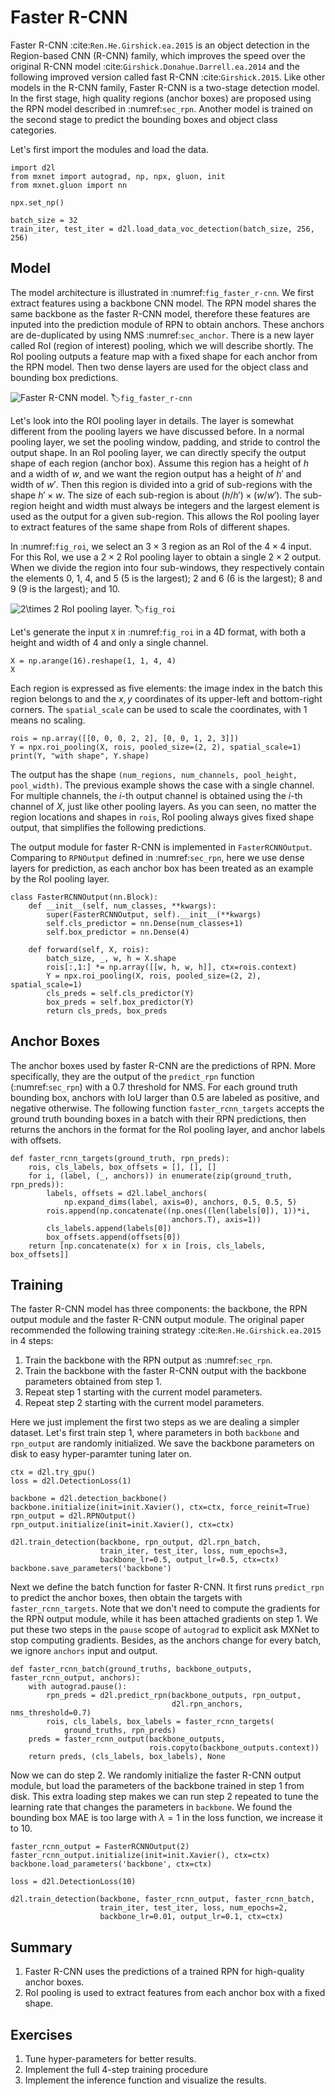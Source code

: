 # Faster R-CNN

Faster R-CNN :cite:`Ren.He.Girshick.ea.2015` is an object detection in the Region-based CNN (R-CNN) family, which improves the speed over the original R-CNN model :cite:`Girshick.Donahue.Darrell.ea.2014` and the following improved version called fast R-CNN :cite:`Girshick.2015`. Like other models in the R-CNN family, Faster R-CNN is a two-stage detection model. In the first stage, high quality regions (anchor boxes) are proposed using the RPN model described in :numref:`sec_rpn`. Another model is trained on the second stage to predict the bounding boxes and object class categories. 

Let's first import the modules and load the data.

```{.python .input  n=1}
import d2l
from mxnet import autograd, np, npx, gluon, init
from mxnet.gluon import nn

npx.set_np()

batch_size = 32
train_iter, test_iter = d2l.load_data_voc_detection(batch_size, 256, 256)
```

## Model

The model architecture is illustrated in :numref:`fig_faster_r-cnn`. We first extract features using a backbone CNN model. The RPN model shares the same backbone as the faster R-CNN model, therefore these features are inputed into the prediction module of RPN to obtain anchors. These anchors are de-duplicated by using NMS :numref:`sec_anchor`. There is a new layer called RoI (region of interest) pooling, which we will describe shortly. The RoI pooling outputs a feature map with a fixed shape for each anchor from the RPN model. Then two dense layers are used for the object class and bounding box predictions. 

![Faster R-CNN model. ](../img/faster-rcnn.svg)
:label:`fig_faster_r-cnn`

Let's look into the ROI pooling layer in details. The layer is somewhat different from the pooling
layers we have discussed before. In a normal pooling layer, we set the pooling
window, padding, and stride to control the output shape. In an RoI pooling
layer, we can directly specify the output shape of each region (anchor box).
Assume this region has a height of $h$ and a width of $w$, and we want the region output has a height of $h'$ and width of $w'$. 
Then this region is divided into
a grid of sub-regions with the shape $h' \times w$. The size of each
sub-region is about $(h/h') \times (w/w')$. The sub-region height and width
must always be integers and the largest element is used as the output for a
given sub-region. This allows the RoI pooling layer to extract features of the
same shape from RoIs of different shapes.

In :numref:`fig_roi`, we select an $3\times 3$ region as an RoI of the $4 \times
4$ input. For this RoI, we use a $2\times 2$ RoI pooling layer to obtain a
single $2\times 2$ output. When we divide the region into four sub-windows, they
respectively contain the elements 0, 1, 4, and 5 (5 is the largest); 2 and 6 (6
is the largest); 8 and 9 (9 is the largest); and 10.

![$2\times 2$ RoI pooling layer. ](../img/roi.svg)
:label:`fig_roi`

Let's generate the input `X` in :numref:`fig_roi` in a 4D format, with both a height and width of 4 and only a single channel.

```{.python .input  n=3}
X = np.arange(16).reshape(1, 1, 4, 4)
X
```

Each region is expressed as five elements: the image index in the batch this region belongs to and the $x, y$ coordinates of its upper-left and bottom-right corners. The `spatial_scale` can be used to scale the coordinates, with $1$ means no scaling.

```{.python .input  n=4}
rois = np.array([[0, 0, 0, 2, 2], [0, 0, 1, 2, 3]])
Y = npx.roi_pooling(X, rois, pooled_size=(2, 2), spatial_scale=1)
print(Y, "with shape", Y.shape)
```

The output has the shape `(num_regions, num_channels, pool_height, pool_width)`. The previous example shows the case with a single channel. For multiple channels, the $i$-th output channel is obtained using the $i$-th channel of $X$, just like other pooling layers. As you can seen, no matter the region locations and shapes in `rois`, RoI pooling always gives fixed shape output, that simplifies the following predictions. 

The output module for faster R-CNN is implemented in `FasterRCNNOutput`. Comparing to `RPNOutput` defined in :numref:`sec_rpn`, here we use dense layers for prediction, as each anchor box has been treated as an example by the RoI pooling layer.

```{.python .input  n=5}
class FasterRCNNOutput(nn.Block):
    def __init__(self, num_classes, **kwargs):
        super(FasterRCNNOutput, self).__init__(**kwargs)
        self.cls_predictor = nn.Dense(num_classes+1)
        self.box_predictor = nn.Dense(4)

    def forward(self, X, rois):
        batch_size, _, w, h = X.shape
        rois[:,1:] *= np.array([[w, h, w, h]], ctx=rois.context)
        Y = npx.roi_pooling(X, rois, pooled_size=(2, 2), spatial_scale=1)
        cls_preds = self.cls_predictor(Y)
        box_preds = self.box_predictor(Y)
        return cls_preds, box_preds
```

## Anchor Boxes

The anchor boxes used by faster R-CNN are the predictions of RPN. More specifically, they are the output of the `predict_rpn` function (:numref:`sec_rpn`) with a 0.7 threshold for NMS. For each ground truth bounding box, anchors with IoU larger than 0.5 are labeled as positive, and negative otherwise. The following function `faster_rcnn_targets` accepts the ground truth bounding boxes in a batch with their RPN predictions, then returns the anchors in the format for the RoI pooling layer, and anchor labels with offsets.

```{.python .input  n=37}
def faster_rcnn_targets(ground_truth, rpn_preds):
    rois, cls_labels, box_offsets = [], [], []
    for i, (label, (_, anchors)) in enumerate(zip(ground_truth, rpn_preds)):
        labels, offsets = d2l.label_anchors(
            np.expand_dims(label, axis=0), anchors, 0.5, 0.5, 5)
        rois.append(np.concatenate((np.ones((len(labels[0]), 1))*i, 
                                    anchors.T), axis=1))
        cls_labels.append(labels[0])
        box_offsets.append(offsets[0])
    return [np.concatenate(x) for x in [rois, cls_labels, box_offsets]]
```

## Training

The faster R-CNN model has three components: the backbone, the RPN output module and the faster R-CNN output module. The original paper recommended the following training strategy :cite:`Ren.He.Girshick.ea.2015` in 4 steps:

1. Train the backbone with the RPN output as :numref:`sec_rpn`.
2. Train the backbone with the faster R-CNN output with the backbone parameters obtained from step 1. 
3. Repeat step 1 starting with the current model parameters.
4. Repeat step 2 starting with the current model parameters. 

Here we just implement the first two steps as we are dealing a simpler dataset. 
Let's first train step 1, where parameters in both `backbone` and `rpn_output` are randomly initialized. We save the backbone parameters on disk to easy hyper-paramter tuning later on.

```{.python .input  n=33}
ctx = d2l.try_gpu()
loss = d2l.DetectionLoss(1)

backbone = d2l.detection_backbone()
backbone.initialize(init=init.Xavier(), ctx=ctx, force_reinit=True)
rpn_output = d2l.RPNOutput()
rpn_output.initialize(init=init.Xavier(), ctx=ctx)

d2l.train_detection(backbone, rpn_output, d2l.rpn_batch, 
                    train_iter, test_iter, loss, num_epochs=3, 
                    backbone_lr=0.5, output_lr=0.5, ctx=ctx)
backbone.save_parameters('backbone')
```

Next we define the batch function for faster R-CNN. It first runs `predict_rpn` to predict the anchor boxes, then obtain the targets with `faster_rcnn_targets`. Note that we don't need to compute the gradients for the RPN output module, while it has been attached gradients on step 1. We put these two steps in the `pause` scope of `autograd` to explicit ask MXNet to stop computing gradients. Besides, as the anchors change for every batch, we ignore `anchors` input and output.

```{.python .input  n=38}
def faster_rcnn_batch(ground_truths, backbone_outputs, faster_rcnn_output, anchors):
    with autograd.pause():
        rpn_preds = d2l.predict_rpn(backbone_outputs, rpn_output, 
                                    d2l.rpn_anchors, nms_threshold=0.7)
        rois, cls_labels, box_labels = faster_rcnn_targets(
            ground_truths, rpn_preds)
    preds = faster_rcnn_output(backbone_outputs, 
                               rois.copyto(backbone_outputs.context))
    return preds, (cls_labels, box_labels), None
```

Now we can do step 2. We randomly initialize the faster R-CNN output module, but load the parameters of the backbone trained in step 1 from disk. This extra loading step makes we can run step 2 repeated to tune the learning rate that changes the parameters in `backbone`. We found the bounding box MAE is too large with $\lambda=1$ in the loss function, we increase it to $10$. 

```{.python .input  n=15}
faster_rcnn_output = FasterRCNNOutput(2)
faster_rcnn_output.initialize(init=init.Xavier(), ctx=ctx)
backbone.load_parameters('backbone', ctx=ctx)

loss = d2l.DetectionLoss(10)
 
d2l.train_detection(backbone, faster_rcnn_output, faster_rcnn_batch, 
                    train_iter, test_iter, loss, num_epochs=2, 
                    backbone_lr=0.01, output_lr=0.1, ctx=ctx)
```

## Summary

1. Faster R-CNN uses the predictions of a trained RPN for high-quality anchor boxes. 
1. RoI pooling is used to extract features from each anchor box with a fixed shape.


## Exercises

1. Tune hyper-parameters for better results. 
1. Implement the full 4-step training procedure
1. Implement the inference function and visualize the results.
